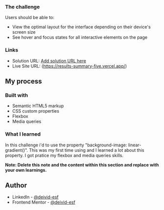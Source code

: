 ### The challenge

Users should be able to:

- View the optimal layout for the interface depending on their device's screen size
- See hover and focus states for all interactive elements on the page

### Links

- Solution URL: [Add solution URL here](https://your-solution-url.com)
- Live Site URL: (https://results-summary-five.vercel.app/)

## My process

### Built with

- Semantic HTML5 markup
- CSS custom properties
- Flexbox
- Media queries


### What I learned

In this challenge i'd to use the property "background-image: linear-gradient()". This was my first time using and I learned a lot about this property. I got pratice my flexbox and media queries skills.

**Note: Delete this note and the content within this section and replace with your own learnings.**

## Author

- LinkedIn - [@deivid-esf](https://www.linkedin.com/in/deivid-esf/)
- Frontend Mentor - [@deivid-esf](https://www.frontendmentor.io/profile/deivid-esf)


